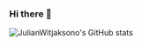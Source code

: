 ### Hi there 👋

![JulianWitjaksono's GitHub stats](https://github-readme-stats.vercel.app/api?username=JulianWitjaksono&theme=radical)

